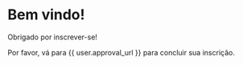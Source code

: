 # Bem vindo!

Obrigado por inscrever-se!

Por favor, vá para {{ user.approval_url }} para concluir sua inscrição.
